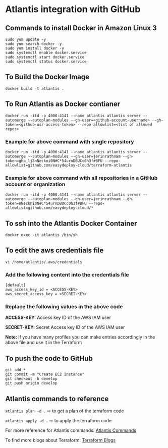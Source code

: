 # Atlantis integration with GitHub

## Commands to install Docker in Amazon Linux 3

```
sudo yum update -y
sudo yum search docker -y
sudo yum install docker -y
sudo systemctl enable docker.service
sudo systemctl start docker.service
sudo systemctl status docker.service
```

## To Build the Docker Image

``` docker build -t atlantis . ```

## To Run Atlantis as Docker contianer

``` docker run -itd -p 4000:4141 --name atlantis atlantis server --automerge --autoplan-modules --gh-user=<github-account-username> --gh-token=<github-usr-access-token> --repo-allowlist=<list of allowed repos> ```

### Example for above command with single repository

```docker run -itd -p 4000:4141 --name atlantis atlantis server --automerge --autoplan-modules --gh-user=jerinrathnam --gh-token=ghp_lj8nNeckni0N#C*54urnDBUCc0h3f#BFU --repo-allowlist=github.com/easydeploy-cloud/terraform-atlantis```

### Example for above command with all repositories in a GitHub account or organization

``` docker run -itd -p 4000:4141 --name atlantis atlantis server --automerge --autoplan-modules --gh-user=jerinrathnam --gh-token=nNeckni0N#C*54urnDBUCc0h3f#BFU --repo-allowlist=github.com/easydeploy-cloud/* ```

## To ssh into the Atlantis Docker Container

``` docker exec -it atlantis /bin/sh ```

## To edit the aws credentials file

```vi /home/atlantis/.aws/credentials ```

### Add the following content into the credentials file

```
[default]
aws_access_key_id = <ACCESS-KEY>
aws_secret_access_key = <SECRET-KEY>
```

### Replace the following values in the above code

**ACCESS-KEY:** Access key ID of the AWS IAM user

**SECRET-KEY:** Secret Access key ID of the AWS IAM user

**Note:** If you have many profiles you can make entries accordingly in the above file and use it in the Terraform

## To push the code to GitHub
```
git add *
git commit -m "Create EC2 Instance"
git checkout -b develop
git push origin develop
```

## Atlantis commands to reference
``` atlantis plan -d . ``` ⇨ to get a plan of the terraform code

``` atlantis apply -d . ``` ⇨ to apply the terraform code

For more reference for Atlantis commands: [Atlantis Commands](https://www.runatlantis.io/docs/using-atlantis.html)

To find more blogs about Terraform: [Terraform Blogs](https://www.easydeploy.io/blog/category/terraform/)
